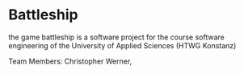 # Battleship
the game battleship is a software project for the course software engineering of the University of Applied Sciences (HTWG Konstanz)

Team Members: Christopher Werner, 